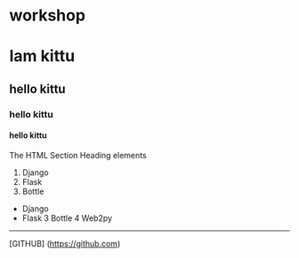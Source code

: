 # workshop
# Iam kittu 
## hello kittu
### hello kittu
#### hello kittu
The HTML Section Heading elements
1. Django
2. Flask
3. Bottle

* Django
* Flask
3 Bottle
4 Web2py
_______

[GITHUB] (https://github.com)
